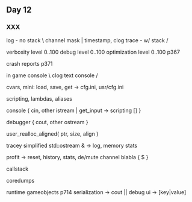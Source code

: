 ## Day 12

### XXX

log - no stack   \ channel mask | timestamp, clog
trace - w/ stack /

verbosity level 0..100
debug level 0..100
optimization level 0..100 p367

crash reports p371

in game console \ clog
text console    /

cvars, mini: load, save, get -> cfg.ini, usr/cfg.ini

scripting, lambdas, aliases

console
{  cin, other istream | get_input -> scripting [] }

debugger
{ cout, other ostream }

user_realloc_aligned( ptr, size, align )

tracey simplified std::ostream &
-> log, memory stats

profit
-> reset, history, stats, de/mute channel
blabla { $
}

callstack

coredumps

runtime gameobjects p714
serialization -> cout || debug ui -> [key|value]
